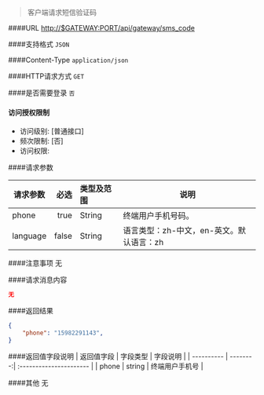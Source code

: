
> 客户端请求短信验证码

####URL
<http://$GATEWAY:PORT/api/gateway/sms_code>

####支持格式
`JSON`

####Content-Type
`application/json`

####HTTP请求方式
`GET`

####是否需要登录
`否`

#### 访问授权限制
* 访问级别: [普通接口]
* 频次限制: [否]
* 访问权限: 


####请求参数

| 请求参数      |    必选 | 类型及范围  | 说明                                |
| ------------- | -------:| :---------- | ----------------------------------- |
| phone  | true    | String  | 终端用户手机号码。| 
| language  | false    | String  | 语言类型：zh-中文，en-英文。默认语言：zh| 

####注意事项
无

####请求消息内容
``` JSON
无
```

####返回结果
``` JSON
{
    "phone": "15982291143",
}
```
####返回值字段说明
| 返回值字段 | 字段类型 | 字段说明                |
| ---------- | --------:| :---------------------- |
| phone  | string |  终端用户手机号 |

####其他
无
